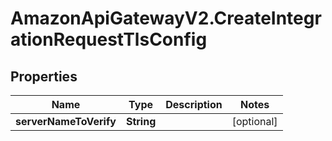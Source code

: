 # AmazonApiGatewayV2.CreateIntegrationRequestTlsConfig

## Properties

Name | Type | Description | Notes
------------ | ------------- | ------------- | -------------
**serverNameToVerify** | **String** |  | [optional] 


